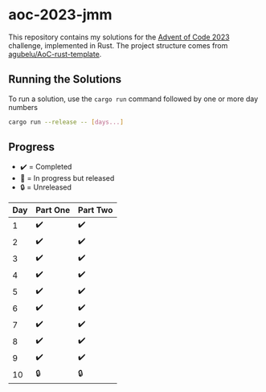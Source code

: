 # aoc-2023-jmm

This repository contains my solutions for the [Advent of Code 2023](https://adventofcode.com/2023) challenge, implemented in Rust. The project structure comes from [agubelu/AoC-rust-template](https://github.com/agubelu/AoC-rust-template/tree/master).

## Running the Solutions

To run a solution, use the `cargo run` command followed by one or more day numbers

```bash
cargo run --release -- [days...]
```

## Progress

- :heavy_check_mark: = Completed
- :construction: = In progress but released
- :lock: = Unreleased

| Day | Part One           | Part Two           |
| --- | ------------------ | ------------------ |
| 1   | :heavy_check_mark: | :heavy_check_mark: |
| 2   | :heavy_check_mark: | :heavy_check_mark: |
| 3   | :heavy_check_mark: | :heavy_check_mark: |
| 4   | :heavy_check_mark: | :heavy_check_mark: |
| 5   | :heavy_check_mark: | :heavy_check_mark: |
| 6   | :heavy_check_mark: | :heavy_check_mark: |
| 7   | :heavy_check_mark: | :heavy_check_mark: |
| 8   | :heavy_check_mark: | :heavy_check_mark: |
| 9   | :heavy_check_mark: | :heavy_check_mark: |
| 10  | :lock:             | :lock:             |
